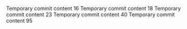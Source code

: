 Temporary commit content 16
Temporary commit content 18
Temporary commit content 23
Temporary commit content 40
Temporary commit content 95
